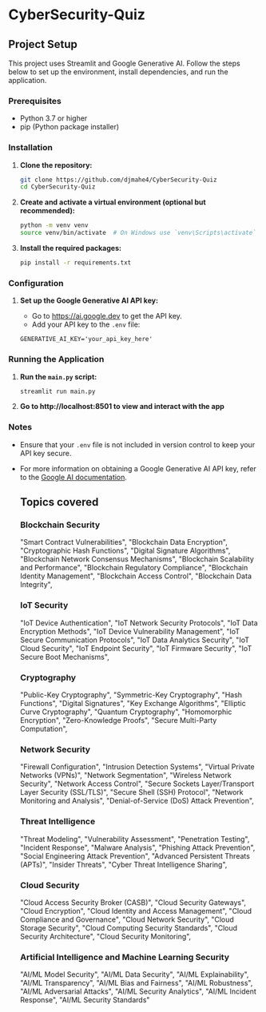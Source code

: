 # CyberSecurity-Quiz

## Project Setup

This project uses Streamlit and Google Generative AI. Follow the steps below to set up the environment, install dependencies, and run the application.

### Prerequisites

- Python 3.7 or higher
- pip (Python package installer)

### Installation

1. **Clone the repository:**

    ```sh
    git clone https://github.com/djmahe4/CyberSecurity-Quiz
    cd CyberSecurity-Quiz
    ```

2. **Create and activate a virtual environment (optional but recommended):**

    ```sh
    python -m venv venv
    source venv/bin/activate  # On Windows use `venv\Scripts\activate`
    ```

3. **Install the required packages:**

    ```sh
    pip install -r requirements.txt
    ```

### Configuration

1. **Set up the Google Generative AI API key:**

    - Go to https://ai.google.dev to get the API key.
    - Add your API key to the `.env` file:

    ```env
    GENERATIVE_AI_KEY='your_api_key_here'
    ```

### Running the Application

1. **Run the `main.py` script:**

    ```sh
    streamlit run main.py
    ```
2. **Go to http://localhost:8501 to view and interact with the app**

### Notes

- Ensure that your `.env` file is not included in version control to keep your API key secure.
- For more information on obtaining a Google Generative AI API key, refer to the [Google AI documentation](https://ai.google.dev/gemini-api/docs/api-key).

  ## Topics covered
    ### Blockchain Security
    "Smart Contract Vulnerabilities",
    "Blockchain Data Encryption",
    "Cryptographic Hash Functions",
    "Digital Signature Algorithms",
    "Blockchain Network Consensus Mechanisms",
    "Blockchain Scalability and Performance",
    "Blockchain Regulatory Compliance",
    "Blockchain Identity Management",
    "Blockchain Access Control",
    "Blockchain Data Integrity",

    ### IoT Security
    "IoT Device Authentication",
    "IoT Network Security Protocols",
    "IoT Data Encryption Methods",
    "IoT Device Vulnerability Management",
    "IoT Secure Communication Protocols",
    "IoT Data Analytics Security",
    "IoT Cloud Security",
    "IoT Endpoint Security",
    "IoT Firmware Security",
    "IoT Secure Boot Mechanisms",

    ### Cryptography
    "Public-Key Cryptography",
    "Symmetric-Key Cryptography",
    "Hash Functions",
    "Digital Signatures",
    "Key Exchange Algorithms",
    "Elliptic Curve Cryptography",
    "Quantum Cryptography",
    "Homomorphic Encryption",
    "Zero-Knowledge Proofs",
    "Secure Multi-Party Computation",

    ### Network Security
    "Firewall Configuration",
    "Intrusion Detection Systems",
    "Virtual Private Networks (VPNs)",
    "Network Segmentation",
    "Wireless Network Security",
    "Network Access Control",
    "Secure Sockets Layer/Transport Layer Security (SSL/TLS)",
    "Secure Shell (SSH) Protocol",
    "Network Monitoring and Analysis",
    "Denial-of-Service (DoS) Attack Prevention",
    ### Threat Intelligence
    "Threat Modeling",
    "Vulnerability Assessment",
    "Penetration Testing",
    "Incident Response",
    "Malware Analysis",
    "Phishing Attack Prevention",
    "Social Engineering Attack Prevention",
    "Advanced Persistent Threats (APTs)",
    "Insider Threats",
    "Cyber Threat Intelligence Sharing",

    ### Cloud Security
    "Cloud Access Security Broker (CASB)",
    "Cloud Security Gateways",
    "Cloud Encryption",
    "Cloud Identity and Access Management",
    "Cloud Compliance and Governance",
    "Cloud Network Security",
    "Cloud Storage Security",
    "Cloud Computing Security Standards",
    "Cloud Security Architecture",
    "Cloud Security Monitoring",

    ### Artificial Intelligence and Machine Learning Security
    "AI/ML Model Security",
    "AI/ML Data Security",
    "AI/ML Explainability",
    "AI/ML Transparency",
    "AI/ML Bias and Fairness",
    "AI/ML Robustness",
    "AI/ML Adversarial Attacks",
    "AI/ML Security Analytics",
    "AI/ML Incident Response",
    "AI/ML Security Standards"
